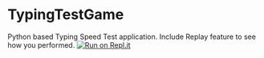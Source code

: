 # TypingTestGame
Python based Typing Speed Test application. Include Replay feature to see how you performed.
[![Run on Repl.it](https://repl.it/badge/github/YogeshBarai/TypingTestGame)](https://repl.it/github/YogeshBarai/TypingTestGame)
